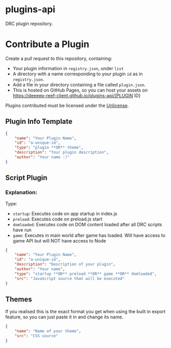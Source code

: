 # plugins-api  

DRC plugin repository.  

# Contribute a Plugin  

Create a pull request to this repository, containing:  

- Your plugin information in `registry.json`, under `list`  
- A directory with a name corresponding to your plugin `id` as in `registry.json`.
- Add a file in your directory containing a file called `plugin.json`.  
- This is hosted on GitHub Pages, so you can host your assets on https://deeeep-reef-client.github.io/plugins-api/[PLUGIN ID]  

Plugins contributed must be licensed under the [Unlicense](https://unlicense.org).  

## Plugin Info Template  

```json
{
    "name": "Your Plugin Name",
    "id": "a-unique-id",
    "type": "plugin **OR** theme",
    "description": "Your plugin description",
    "author": "Your name :)"
}
```

## Script Plugin  

### Explanation:  

Type:  

- `startup`: Executes code on app startup in index.js  
- `preload`: Executes code on preload.js start  
- `domloaded`: Executes code on DOM content loaded after all DRC scripts have run  
- `game`: Executes in main world after game has loaded. Will have access to game API but will NOT have access to Node  

```json
{
    "name": "Your Plugin Name",
    "id": "a-unique-id",
    "description": "Description of your plugin",
    "author": "Your name",
    "type": "startup **OR** preload **OR** game **OR** domloaded",
    "src": "JavaScript source that will be executed"
}
```

## Themes  

If you realised this is the exact format you get when using the built in export feature, so you can just paste it in and change its name.  
```json
{
    "name": "Name of your theme",
    "src": "CSS source"
}
```